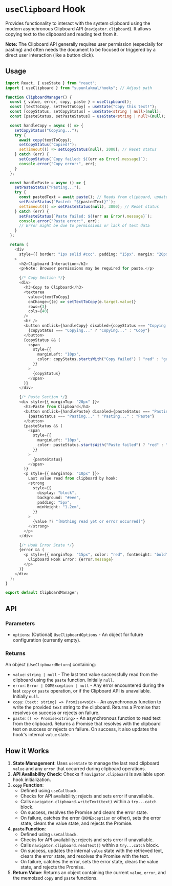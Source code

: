 # `useClipboard` Hook

Provides functionality to interact with the system clipboard using the modern asynchronous Clipboard API (`navigator.clipboard`). It allows copying text to the clipboard and reading text from it.

**Note:** The Clipboard API generally requires user permission (especially for pasting) and often needs the document to be focused or triggered by a direct user interaction (like a button click).

## Usage

```typescript
import React, { useState } from "react";
import { useClipboard } from "supunlakmal/hooks"; // Adjust path

function ClipboardManager() {
  const { value, error, copy, paste } = useClipboard();
  const [textToCopy, setTextToCopy] = useState("Copy this text!");
  const [copyStatus, setCopyStatus] = useState<string | null>(null);
  const [pasteStatus, setPasteStatus] = useState<string | null>(null);

  const handleCopy = async () => {
    setCopyStatus("Copying...");
    try {
      await copy(textToCopy);
      setCopyStatus("Copied!");
      setTimeout(() => setCopyStatus(null), 2000); // Reset status
    } catch (err) {
      setCopyStatus(`Copy failed: ${(err as Error).message}`);
      console.error("Copy error:", err);
    }
  };

  const handlePaste = async () => {
    setPasteStatus("Pasting...");
    try {
      const pastedText = await paste(); // Reads from clipboard, updates hook's internal 'value'
      setPasteStatus(`Pasted: "${pastedText}"`);
      setTimeout(() => setPasteStatus(null), 3000); // Reset status
    } catch (err) {
      setPasteStatus(`Paste failed: ${(err as Error).message}`);
      console.error("Paste error:", err);
      // Error might be due to permissions or lack of text data
    }
  };

  return (
    <div
      style={{ border: "1px solid #ccc", padding: "15px", margin: "20px 0" }}
    >
      <h2>Clipboard Interaction</h2>
      <p>Note: Browser permissions may be required for paste.</p>

      {/* Copy Section */}
      <div>
        <h3>Copy to Clipboard</h3>
        <textarea
          value={textToCopy}
          onChange={(e) => setTextToCopy(e.target.value)}
          rows={3}
          cols={40}
        />
        <br />
        <button onClick={handleCopy} disabled={copyStatus === "Copying..."}>
          {copyStatus === "Copying..." ? "Copying..." : "Copy"}
        </button>
        {copyStatus && (
          <span
            style={{
              marginLeft: "10px",
              color: copyStatus.startsWith("Copy failed") ? "red" : "green",
            }}
          >
            {copyStatus}
          </span>
        )}
      </div>

      {/* Paste Section */}
      <div style={{ marginTop: "20px" }}>
        <h3>Paste from Clipboard</h3>
        <button onClick={handlePaste} disabled={pasteStatus === "Pasting..."}>
          {pasteStatus === "Pasting..." ? "Pasting..." : "Paste"}
        </button>
        {pasteStatus && (
          <span
            style={{
              marginLeft: "10px",
              color: pasteStatus.startsWith("Paste failed") ? "red" : "red",
            }}
          >
            {pasteStatus}
          </span>
        )}
        <p style={{ marginTop: "10px" }}>
          Last value read from clipboard by hook:
          <strong
            style={{
              display: "block",
              background: "#eee",
              padding: "5px",
              minHeight: "1.2em",
            }}
          >
            {value ?? "[Nothing read yet or error occurred]"}
          </strong>
        </p>
      </div>

      {/* Hook Error State */}
      {error && (
        <p style={{ marginTop: "15px", color: "red", fontWeight: "bold" }}>
          Clipboard Hook Error: {error.message}
        </p>
      )}
    </div>
  );
}

export default ClipboardManager;
```

## API

### Parameters

- `options`: (Optional) `UseClipboardOptions` - An object for future configuration (currently empty).

### Returns

An object (`UseClipboardReturn`) containing:

- `value`: `string | null` - The last text value successfully read from the clipboard using the `paste` function. Initially `null`.
- `error`: `Error | DOMException | null` - Any error encountered during the last `copy` or `paste` operation, or if the Clipboard API is unavailable. Initially `null`.
- `copy`: `(text: string) => Promise<void>` - An asynchronous function to write the provided `text` string to the clipboard. Returns a Promise that resolves on success or rejects on failure.
- `paste`: `() => Promise<string>` - An asynchronous function to read text from the clipboard. Returns a Promise that resolves with the clipboard text on success or rejects on failure. On success, it also updates the hook's internal `value` state.

## How it Works

1.  **State Management**: Uses `useState` to manage the last read clipboard `value` and any `error` that occurred during clipboard operations.
2.  **API Availability Check**: Checks if `navigator.clipboard` is available upon hook initialization.
3.  **`copy` Function**:
    - Defined using `useCallback`.
    - Checks for API availability; rejects and sets error if unavailable.
    - Calls `navigator.clipboard.writeText(text)` within a `try...catch` block.
    - On success, resolves the Promise and clears the error state.
    - On failure, catches the error (`DOMException` or other), sets the error state, clears the value state, and rejects the Promise.
4.  **`paste` Function**:
    - Defined using `useCallback`.
    - Checks for API availability; rejects and sets error if unavailable.
    - Calls `navigator.clipboard.readText()` within a `try...catch` block.
    - On success, updates the internal `value` state with the retrieved text, clears the error state, and resolves the Promise with the text.
    - On failure, catches the error, sets the error state, clears the value state, and rejects the Promise.
5.  **Return Value**: Returns an object containing the current `value`, `error`, and the memoized `copy` and `paste` functions.
